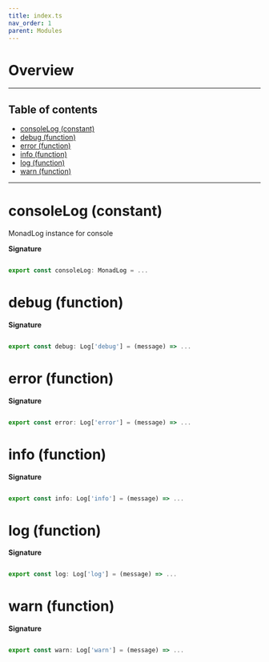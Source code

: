 ```yaml
---
title: index.ts
nav_order: 1
parent: Modules
---
```


# Overview

---

<h2 class="text-delta">Table of contents</h2>

- [consoleLog (constant)](#consolelog-constant)
- [debug (function)](#debug-function)
- [error (function)](#error-function)
- [info (function)](#info-function)
- [log (function)](#log-function)
- [warn (function)](#warn-function)

---

# consoleLog (constant)

MonadLog instance for console

**Signature**

```ts

export const consoleLog: MonadLog = ...

```

# debug (function)

**Signature**

```ts

export const debug: Log['debug'] = (message) => ...

```

# error (function)

**Signature**

```ts

export const error: Log['error'] = (message) => ...

```

# info (function)

**Signature**

```ts

export const info: Log['info'] = (message) => ...

```

# log (function)

**Signature**

```ts

export const log: Log['log'] = (message) => ...

```

# warn (function)

**Signature**

```ts

export const warn: Log['warn'] = (message) => ...

```
